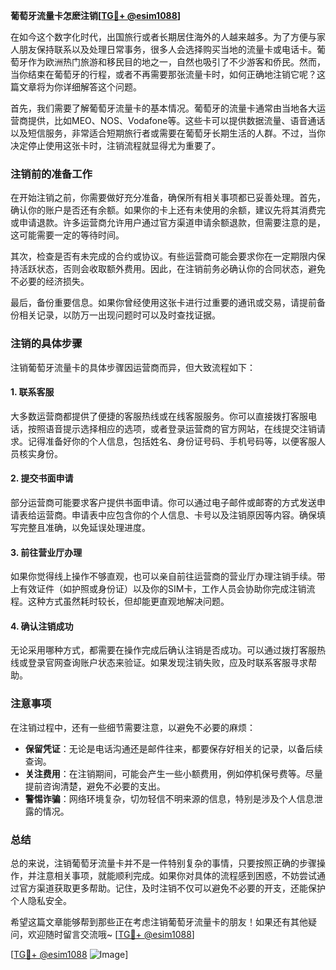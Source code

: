 **葡萄牙流量卡怎麽注销[[TG💪+ @esim1088](https://t.me/s/esim1088)]**

在如今这个数字化时代，出国旅行或者长期居住海外的人越来越多。为了方便与家人朋友保持联系以及处理日常事务，很多人会选择购买当地的流量卡或电话卡。葡萄牙作为欧洲热门旅游和移民目的地之一，自然也吸引了不少游客和侨民。然而，当你结束在葡萄牙的行程，或者不再需要那张流量卡时，如何正确地注销它呢？这篇文章将为你详细解答这个问题。

首先，我们需要了解葡萄牙流量卡的基本情况。葡萄牙的流量卡通常由当地各大运营商提供，比如MEO、NOS、Vodafone等。这些卡可以提供数据流量、语音通话以及短信服务，非常适合短期旅行者或需要在葡萄牙长期生活的人群。不过，当你决定停止使用这张卡时，注销流程就显得尤为重要了。

### 注销前的准备工作

在开始注销之前，你需要做好充分准备，确保所有相关事项都已妥善处理。首先，确认你的账户是否还有余额。如果你的卡上还有未使用的余额，建议先将其消费完或申请退款。许多运营商允许用户通过官方渠道申请余额退款，但需要注意的是，这可能需要一定的等待时间。

其次，检查是否有未完成的合约或协议。有些运营商可能会要求你在一定期限内保持活跃状态，否则会收取额外费用。因此，在注销前务必确认你的合同状态，避免不必要的经济损失。

最后，备份重要信息。如果你曾经使用这张卡进行过重要的通讯或交易，请提前备份相关记录，以防万一出现问题时可以及时查找证据。

### 注销的具体步骤

注销葡萄牙流量卡的具体步骤因运营商而异，但大致流程如下：

#### 1. 联系客服
大多数运营商都提供了便捷的客服热线或在线客服服务。你可以直接拨打客服电话，按照语音提示选择相应的选项，或者登录运营商的官方网站，在线提交注销请求。记得准备好你的个人信息，包括姓名、身份证号码、手机号码等，以便客服人员核实身份。

#### 2. 提交书面申请
部分运营商可能要求客户提供书面申请。你可以通过电子邮件或邮寄的方式发送申请表给运营商。申请表中应包含你的个人信息、卡号以及注销原因等内容。确保填写完整且准确，以免延误处理进度。

#### 3. 前往营业厅办理
如果你觉得线上操作不够直观，也可以亲自前往运营商的营业厅办理注销手续。带上有效证件（如护照或身份证）以及你的SIM卡，工作人员会协助你完成注销流程。这种方式虽然耗时较长，但却能更直观地解决问题。

#### 4. 确认注销成功
无论采用哪种方式，都需要在操作完成后确认注销是否成功。可以通过拨打客服热线或登录官网查询账户状态来验证。如果发现注销失败，应及时联系客服寻求帮助。

### 注意事项

在注销过程中，还有一些细节需要注意，以避免不必要的麻烦：

- **保留凭证**：无论是电话沟通还是邮件往来，都要保存好相关的记录，以备后续查询。
- **关注费用**：在注销期间，可能会产生一些小额费用，例如停机保号费等。尽量提前咨询清楚，避免不必要的支出。
- **警惕诈骗**：网络环境复杂，切勿轻信不明来源的信息，特别是涉及个人信息泄露的情况。

### 总结

总的来说，注销葡萄牙流量卡并不是一件特别复杂的事情，只要按照正确的步骤操作，并注意相关事项，就能顺利完成。如果你对具体的流程感到困惑，不妨尝试通过官方渠道获取更多帮助。记住，及时注销不仅可以避免不必要的开支，还能保护个人隐私安全。

希望这篇文章能够帮到那些正在考虑注销葡萄牙流量卡的朋友！如果还有其他疑问，欢迎随时留言交流哦~ [[TG💪+ @esim1088](https://t.me/s/esim1088)] 

[[TG💪+ @esim1088](https://t.me/s/esim1088) ![Image](https://i.postimg.cc/4NQfJmqS/Snipaste-2025-05-13-00-14-12.png)]